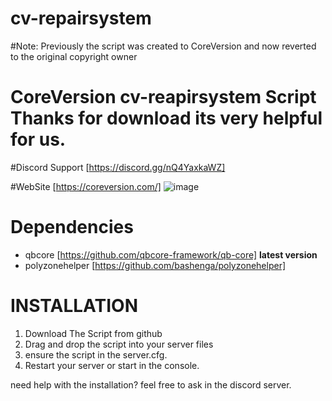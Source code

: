 # cv-repairsystem

#Note: Previously the script was created to CoreVersion and now reverted to the original copyright owner

# CoreVersion cv-reapirsystem Script Thanks for download its very helpful for us.

#Discord Support [https://discord.gg/nQ4YaxkaWZ]

#WebSite [https://coreversion.com/]
![image](https://user-images.githubusercontent.com/101866296/232336660-1eb01f48-aaf5-4f05-8e1f-94a4d8e6232a.png)

# Dependencies
* qbcore [https://github.com/qbcore-framework/qb-core] **latest version**
* polyzonehelper [https://github.com/bashenga/polyzonehelper]


# INSTALLATION
1. Download The Script from github
2. Drag and drop the script into your server files
3. ensure the script in the server.cfg.
4. Restart your server or start in the console.

need help with the installation? feel free to ask in the discord server.
